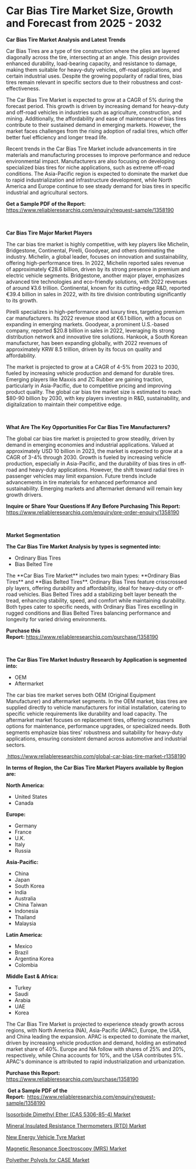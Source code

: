 <p><h1>Car Bias Tire Market Size, Growth and Forecast from 2025 - 2032</h1></p><p><strong>Car Bias Tire Market Analysis and Latest Trends</strong></p>
<p><p>Car Bias Tires are a type of tire construction where the plies are layered diagonally across the tire, intersecting at an angle. This design provides enhanced durability, load-bearing capacity, and resistance to damage, making them suitable for heavy-duty vehicles, off-road applications, and certain industrial uses. Despite the growing popularity of radial tires, bias tires remain relevant in specific sectors due to their robustness and cost-effectiveness.</p><p>The Car Bias Tire Market is expected to grow at a CAGR of 5% during the forecast period. This growth is driven by increasing demand for heavy-duty and off-road vehicles in industries such as agriculture, construction, and mining. Additionally, the affordability and ease of maintenance of bias tires contribute to their sustained demand in emerging markets. However, the market faces challenges from the rising adoption of radial tires, which offer better fuel efficiency and longer tread life.</p><p>Recent trends in the Car Bias Tire Market include advancements in tire materials and manufacturing processes to improve performance and reduce environmental impact. Manufacturers are also focusing on developing specialized bias tires for niche applications, such as extreme off-road conditions. The Asia-Pacific region is expected to dominate the market due to rapid industrialization and infrastructure development, while North America and Europe continue to see steady demand for bias tires in specific industrial and agricultural sectors.</p></p>
<p><strong>Get a Sample PDF of the Report:&nbsp;</strong> <a href="https://www.reliableresearchiq.com/enquiry/request-sample/1358190?utm_campaign=1896&utm_medium=2&utm_source=Github&utm_content=ia&utm_term=23012025&utm_id=car-bias-tire">https://www.reliableresearchiq.com/enquiry/request-sample/1358190</a></p>
<p>&nbsp;</p>
<p><strong>Car Bias Tire Major Market Players</strong></p>
<p><p>The car bias tire market is highly competitive, with key players like Michelin, Bridgestone, Continental, Pirelli, Goodyear, and others dominating the industry. Michelin, a global leader, focuses on innovation and sustainability, offering high-performance tires. In 2022, Michelin reported sales revenue of approximately €28.6 billion, driven by its strong presence in premium and electric vehicle segments. Bridgestone, another major player, emphasizes advanced tire technologies and eco-friendly solutions, with 2022 revenues of around ¥3.6 trillion. Continental, known for its cutting-edge R&D, reported €39.4 billion in sales in 2022, with its tire division contributing significantly to its growth.</p><p>Pirelli specializes in high-performance and luxury tires, targeting premium car manufacturers. Its 2022 revenue stood at €6.1 billion, with a focus on expanding in emerging markets. Goodyear, a prominent U.S.-based company, reported $20.8 billion in sales in 2022, leveraging its strong distribution network and innovative tire solutions. Hankook, a South Korean manufacturer, has been expanding globally, with 2022 revenues of approximately KRW 8.5 trillion, driven by its focus on quality and affordability.</p><p>The market is projected to grow at a CAGR of 4-5% from 2023 to 2030, fueled by increasing vehicle production and demand for durable tires. Emerging players like Maxxis and ZC Rubber are gaining traction, particularly in Asia-Pacific, due to competitive pricing and improving product quality. The global car bias tire market size is estimated to reach $80-90 billion by 2030, with key players investing in R&D, sustainability, and digitalization to maintain their competitive edge.</p></p>
<p>&nbsp;</p>
<p><strong>What Are The Key Opportunities For Car Bias Tire Manufacturers?</strong></p>
<p><p>The global car bias tire market is projected to grow steadily, driven by demand in emerging economies and industrial applications. Valued at approximately USD 10 billion in 2023, the market is expected to grow at a CAGR of 3-4% through 2030. Growth is fueled by increasing vehicle production, especially in Asia-Pacific, and the durability of bias tires in off-road and heavy-duty applications. However, the shift toward radial tires in passenger vehicles may limit expansion. Future trends include advancements in tire materials for enhanced performance and sustainability. Emerging markets and aftermarket demand will remain key growth drivers.</p></p>
<p><strong>Inquire or Share Your Questions If Any Before Purchasing This Report:</strong> <a href="https://www.reliableresearchiq.com/enquiry/pre-order-enquiry/1358190?utm_campaign=1896&utm_medium=2&utm_source=Github&utm_content=ia&utm_term=23012025&utm_id=car-bias-tire">https://www.reliableresearchiq.com/enquiry/pre-order-enquiry/1358190</a></p>
<p>&nbsp;</p>
<p><strong>Market Segmentation</strong></p>
<p><strong>The Car Bias Tire Market Analysis by types is segmented into:</strong></p>
<p><ul><li>Ordinary Bias Tires</li><li>Bias Belted Tire</li></ul></p>
<p><p>The **Car Bias Tire Market** includes two main types: **Ordinary Bias Tires** and **Bias Belted Tires**. Ordinary Bias Tires feature crisscrossed ply layers, offering durability and affordability, ideal for heavy-duty or off-road vehicles. Bias Belted Tires add a stabilizing belt layer beneath the tread, enhancing stability, speed, and comfort while maintaining durability. Both types cater to specific needs, with Ordinary Bias Tires excelling in rugged conditions and Bias Belted Tires balancing performance and longevity for varied driving environments.</p></p>
<p><strong>Purchase this Report:&nbsp;</strong><a href="https://www.reliableresearchiq.com/purchase/1358190?utm_campaign=1896&utm_medium=2&utm_source=Github&utm_content=ia&utm_term=23012025&utm_id=car-bias-tire">https://www.reliableresearchiq.com/purchase/1358190</a></p>
<p>&nbsp;</p>
<p><strong>The Car Bias Tire Market Industry Research by Application is segmented into:</strong></p>
<p><ul><li>OEM</li><li>Aftermarket</li></ul></p>
<p><p>The car bias tire market serves both OEM (Original Equipment Manufacturer) and aftermarket segments. In the OEM market, bias tires are supplied directly to vehicle manufacturers for initial installation, catering to specific vehicle requirements like durability and load capacity. The aftermarket market focuses on replacement tires, offering consumers options for maintenance, performance upgrades, or specialized needs. Both segments emphasize bias tires' robustness and suitability for heavy-duty applications, ensuring consistent demand across automotive and industrial sectors.</p></p>
<p><a href="https://www.reliableresearchiq.com/global-car-bias-tire-market-r1358190?utm_campaign=1896&utm_medium=2&utm_source=Github&utm_content=ia&utm_term=23012025&utm_id=car-bias-tire">&nbsp;https://www.reliableresearchiq.com/global-car-bias-tire-market-r1358190</a></p>
<p><strong>In terms of Region, the Car Bias Tire Market Players available by Region are:</strong></p>
<p>
    <p> <strong> North America: </strong>
        <ul>
            <li>United States</li>
            <li>Canada</li>
        </ul>
        </p> 
    <p> <strong> Europe: </strong>
        <ul>
            <li>Germany</li>
            <li>France</li>
            <li>U.K.</li>
            <li>Italy</li>
            <li>Russia</li>
        </ul>
        </p> 
    <p> <strong> Asia-Pacific: </strong>
        <ul>
            <li>China</li>
            <li>Japan</li>
            <li>South Korea</li>
            <li>India</li>
            <li>Australia</li>
            <li>China Taiwan</li>
            <li>Indonesia</li>
            <li>Thailand</li>
            <li>Malaysia</li>
        </ul>
        </p> 
    <p> <strong> Latin America: </strong>
        <ul>
            <li>Mexico</li>
            <li>Brazil</li>
            <li>Argentina Korea</li>
            <li>Colombia</li>
        </ul>
        </p> 
    <p> <strong> Middle East & Africa: </strong>
        <ul>
            <li>Turkey</li>
            <li>Saudi</li>
            <li>Arabia</li>
            <li>UAE</li>
            <li>Korea</li>
        </ul>
    </p>
    </p>
<p><p>The Car Bias Tire Market is projected to experience steady growth across regions, with North America (NA), Asia-Pacific (APAC), Europe, the USA, and China leading the expansion. APAC is expected to dominate the market, driven by increasing vehicle production and demand, holding an estimated market share of 40%. Europe and NA follow with shares of 25% and 20%, respectively, while China accounts for 10%, and the USA contributes 5%. APAC's dominance is attributed to rapid industrialization and urbanization.</p></p>
<p><strong>Purchase this Report: </strong><a href="https://www.reliableresearchiq.com/purchase/1358190?utm_campaign=1896&utm_medium=2&utm_source=Github&utm_content=ia&utm_term=23012025&utm_id=car-bias-tire">https://www.reliableresearchiq.com/purchase/1358190</a></p>
<p>&nbsp;<strong>Get a Sample PDF of the Report:&nbsp;&nbsp;</strong><a href="https://www.reliableresearchiq.com/enquiry/request-sample/1358190?utm_campaign=1896&utm_medium=2&utm_source=Github&utm_content=ia&utm_term=23012025&utm_id=car-bias-tire">https://www.reliableresearchiq.com/enquiry/request-sample/1358190</a></p>
<p><strong></strong></p>
<p><p><a href="https://www.linkedin.com/pulse/competitive-landscape-analysis-isosorbide-dimethyl-ether-cv4lc?utm_campaign=1896&utm_medium=2&utm_source=Github&utm_content=ia&utm_term=23012025&utm_id=car-bias-tire">Isosorbide Dimethyl Ether (CAS 5306-85-4) Market</a></p><p><a href="https://www.linkedin.com/pulse/overview-mineral-insulated-resistance-thermometers-rtd-market-myejc?utm_campaign=1896&utm_medium=2&utm_source=Github&utm_content=ia&utm_term=23012025&utm_id=car-bias-tire">Mineral Insulated Resistance Thermometers (RTD) Market</a></p><p><a href="https://github.com/mcmackinj33/Market-Research-Report-List-1/blob/main/new-energy-vehicle-tyre-market.md?utm_campaign=1896&utm_medium=2&utm_source=Github&utm_content=ia&utm_term=23012025&utm_id=car-bias-tire">New Energy Vehicle Tyre Market</a></p><p><a href="https://www.linkedin.com/pulse/strategic-roadmap-success-global-magnetic-resonance-spectroscopy-fkrac?utm_campaign=1896&utm_medium=2&utm_source=Github&utm_content=ia&utm_term=23012025&utm_id=car-bias-tire">Magnetic Resonance Spectroscopy (MRS) Market</a></p><p><a href="https://www.linkedin.com/pulse/insights-polyether-polyols-case-industry-market-financial-4xp4c?utm_campaign=1896&utm_medium=2&utm_source=Github&utm_content=ia&utm_term=23012025&utm_id=car-bias-tire">Polyether Polyols for CASE Market</a></p></p>